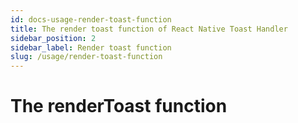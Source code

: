 ```yaml
---
id: docs-usage-render-toast-function
title: The render toast function of React Native Toast Handler
sidebar_position: 2
sidebar_label: Render toast function
slug: /usage/render-toast-function
---
```


# The renderToast function